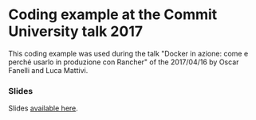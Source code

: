# Coding example at the Commit University talk 2017

This coding example was used during the talk "Docker in azione: come e perché usarlo in produzione con Rancher" of the 2017/04/16 by Oscar Fanelli and Luca Mattivi.

### Slides

Slides [available here](https://slides.com/pensiero/docker-rancher-produzione).